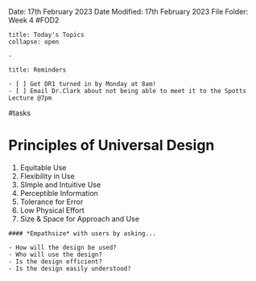 Date: 17th February 2023
Date Modified: 17th February 2023
File Folder: Week 4
#FOD2  

```ad-abstract
title: Today's Topics
collapse: open

- 

```


```ad-note
title: Reminders

- [ ] Get DR1 turned in by Monday at 8am!
- [ ] Email Dr.Clark about not being able to meet it to the Spotts Lecture @7pm
```

#tasks 

# Principles of Universal Design

1. Equitable Use
2. Flexibility in Use
3. SImple and Intuitive Use
4. Perceptible Information
5. Tolerance for Error
6. Low Physical Effort
7. Size & Space for Approach and Use

```ad-note
#### *Empathsize* with users by asking...

- How will the design be used?
- Who will use the design?
- Is the design efficient?
- Is the design easily understood?
```

